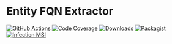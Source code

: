# Entity FQN Extractor

[![GitHub Actions][GA Image]][GA Link]
[![Code Coverage][Coverage Image]][CodeCov Link]
[![Downloads][Downloads Image]][Packagist Link]
[![Packagist][Packagist Image]][Packagist Link]
[![Infection MSI][Infection Image]][Infection Link]

[GA Image]: https://github.com/cdn77/PhpEntityFqnExtractor/workflows/CI/badge.svg

[GA Link]: https://github.com/cdn77/PhpEntityFqnExtractor/actions?query=workflow%3A%22CI%22+branch%3Amaster

[Coverage Image]: https://codecov.io/gh/cdn77/PhpEntityFqnExtractor/branch/master/graph/badge.svg

[CodeCov Link]: https://codecov.io/gh/cdn77/PhpEntityFqnExtractor/branch/master

[Downloads Image]: https://poser.pugx.org/cdn77/entity-fqn-extractor/d/total.svg

[Packagist Image]: https://poser.pugx.org/cdn77/entity-fqn-extractor/v/stable.svg

[Packagist Link]: https://packagist.org/packages/cdn77/entity-fqn-extractor

[Infection Image]: https://img.shields.io/endpoint?style=flat&url=https%3A%2F%2Fbadge-api.stryker-mutator.io%2Fgithub.com%2Fcdn77%2FPhpEntityFqnExtractor%2Fmaster

[Infection Link]: https://dashboard.stryker-mutator.io/reports/github.com/cdn77/PhpEntityFqnExtractor/master
